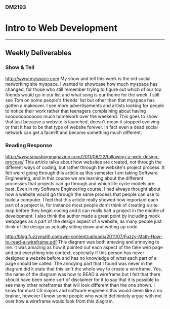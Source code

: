 ### DM2193

# Intro to Web Development

---

## Weekly Deliverables

### Show & Tell
http://www.myspace.com
My show and tell this week is the old social networking site myspace. I wanted to showcase how much myspace has changed, for those who still
remember trying to figure out which of our top friends would go in our list and what song is our theme for the week. I still see Tom on some
people's friends' list but other than that myspace has gotten a makeover. I see more advertisements and artists looking for people to notice 
their work rather that teenagers complaining about having sooooooooooooo much homework over the weekend. This goes to show that just because a
website is launched, doesn't mean it stopped evolving or that it has to be that type of website forever. In fact even a dead social network
can get a facelift and become something much different.

### Reading Response
http://www.smashingmagazine.com/2011/06/22/following-a-web-design-process/
This article talks about how websites are created, not through the different ways of coding, but rather through the website's project process.
It felt weird going through this article as this semester I am taking Software Engineering, and in this course we are learning about the 
different processes that projects can go through and which life cycle models are best. Even in my Software Engineering course, I had always
thought about how a website would go through the same process that people can use to build a computer. I feel that this article really showed
how important each part of a project is, for instance most people don't think of creating a site map before they begin coding and it can 
really halt a project in the middle of development. I also think the author made a great point by including mock webpages as a part of the 
design aspect of a website, as many people just think of the design as actually sitting down and writing up code.

http://blog.fuzzymath.com/wp-content/uploads/2011/07/Fuzzy-Math-How-to-read-a-wireframe.pdf
This diagram was both amazing and annoying to me. It was amazing as how it pointed out each aspect of the fake web page and put everything into 
context, especially if this person has never designed a website before and has no knowledge of what each part of a page should be called. The 
annoying part that I found was never in the diagram did it state that this isn't the whole way to create a wireframe. Yes, the name of the 
diagram was how to READ a wireframe but I felt that there should have been some sort of disclaimer for it to say that it is possible to see 
many other wireframes that will look different than the one shown. I know for most CS majors and software engineers this would seem like a no 
brainer, however I know some people who would definintely argue with me over how a wireframe would look from this diagram. 